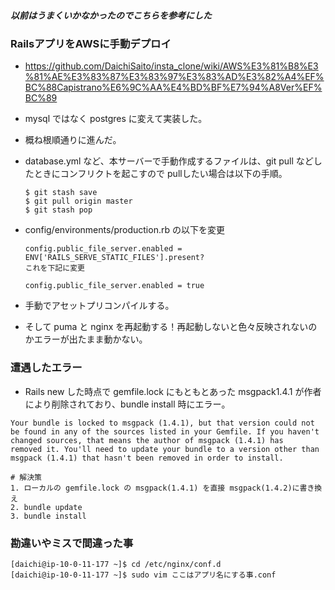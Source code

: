 ##### 以前はうまくいかなかったのでこちらを参考にした
### RailsアプリをAWSに手動デプロイ
- https://github.com/DaichiSaito/insta_clone/wiki/AWS%E3%81%B8%E3%81%AE%E3%83%87%E3%83%97%E3%83%AD%E3%82%A4%EF%BC%88Capistrano%E6%9C%AA%E4%BD%BF%E7%94%A8Ver%EF%BC%89

- mysql ではなく postgres に変えて実装した。
- 概ね根順通りに進んだ。
- database.yml など、本サーバーで手動作成するファイルは、git pull などしたときにコンフリクトを起こすので pullしたい場合は以下の手順。
  ```
  $ git stash save
  $ git pull origin master
  $ git stash pop
  ```
- config/environments/production.rb の以下を変更
  ```
  config.public_file_server.enabled = ENV['RAILS_SERVE_STATIC_FILES'].present?
  これを下記に変更

  config.public_file_server.enabled = true
  ```
- 手動でアセットプリコンパイルする。
- そして puma と nginx を再起動する！再起動しないと色々反映されないのかエラーが出たまま動かない。

### 遭遇したエラー
- Rails new した時点で gemfile.lock にもともとあった msgpack1.4.1 が作者により削除されており、bundle install 時にエラー。
```
Your bundle is locked to msgpack (1.4.1), but that version could not be found in any of the sources listed in your Gemfile. If you haven't changed sources, that means the author of msgpack (1.4.1) has
removed it. You'll need to update your bundle to a version other than msgpack (1.4.1) that hasn't been removed in order to install.
```
```
# 解決策
1. ローカルの gemfile.lock の msgpack(1.4.1) を直接 msgpack(1.4.2)に書き換え
2. bundle update
3. bundle install
```

### 勘違いやミスで間違った事
```
[daichi@ip-10-0-11-177 ~]$ cd /etc/nginx/conf.d
[daichi@ip-10-0-11-177 ~]$ sudo vim ここはアプリ名にする事.conf
```
